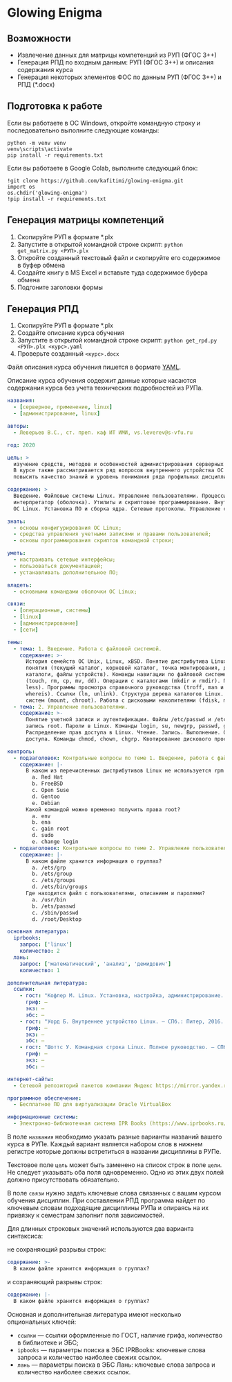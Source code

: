 # Glowing Enigma

## Возможности

* Извлечение данных для матрицы компетенций из РУП (ФГОС 3++)
* Генерация РПД по входным данным: РУП (ФГОС 3++) и описания содержания курса
* Генерация некоторых элементов ФОС по данным РУП (ФГОС 3++) и РПД (*.docx) 

## Подготовка к работе

Если вы работаете в ОС Windows, откройте командную строку и последовательно выполните следующие команды:

```batch
python -m venv venv
venv\scripts\activate
pip install -r requirements.txt
```

Если вы работаете в Google Colab, выполните следующий блок:

```
!git clone https://github.com/kafitimi/glowing-enigma.git
import os
os.chdir('glowing-enigma')
!pip install -r requirements.txt
```

## Генерация матрицы компетенций

1. Скопируйте РУП в формате *.plx
2. Запустите в открытой командной строке скрипт: `python get_matrix.py <РУП>.plx`
3. Откройте созданный текстовый файл и скопируйте его содержимое в буфер обмена
4. Создайте книгу в MS Excel и вставьте туда содержимое буфера обмена
5. Подгоните заголовки формы

## Генерация РПД

1. Скопируйте РУП в формате *.plx
2. Создайте описание курса обучения
3. Запустите в открытой командной строке скрипт: `python get_rpd.py <РУП>.plx <курс>.yaml`
4. Проверьте созданный `<курс>.docx`

Файл описания курса обучения пишется в формате [YAML](https://ru.wikipedia.org/wiki/YAML).

Описание курса обучения содержит данные которые касаются содержания курса без учета 
технических подробностей из РУПа.

```yaml
названия:
  - [серверное, применение, linux]
  - [администрирование, linux]

авторы:
  - Леверьев В.С., ст. преп. каф ИТ ИМИ, vs.leverev@s-vfu.ru

год: 2020

цель: >
  изучение средств, методов и особенностей администрирования серверных установок ОС Linux.
  В курсе также рассматривается ряд вопросов внутреннего устройства ОС Linux, позволяющих
  повысить качество знаний и уровень понимания ряда профильных дисциплин.

содержание: >
  Введение. Файловые системы Linux. Управление пользователями. Процессы. Командный
  интерпретатор (оболочка). Утилиты и скриптовое программирование. Внутреннее устройство
  ОС Linux. Установка ПО и сборка ядра. Сетевые протоколы. Управление сетью. Серверы.

знать:
  - основы конфигурирования ОС Linux;
  - средства управления учетными записями и правами пользователей;
  - основы программирования скриптов командной строки;

уметь:
  - настраивать сетевые интерфейсы;
  - пользоваться документацией;
  - устанавливать дополнительное ПО;

владеть:
  - основными командами оболочки ОС Linux;

связи:
  - [операционные, системы]
  - [linux]
  - [администрирование]
  - [сети]

темы:
  - тема: 1. Введение. Работа с файловой системой.
    содержание: >-
      История семейств ОС Unix, Linux, xBSD. Понятие дистрибутива Linux. Обзор популярных дистрибутивов Linux. Основные
      понятия (текущий каталог, корневой каталог, точка монтирования, домашний каталог). Типы файлов (обычные файлы,
      каталоги, файлы устройств). Команды навигации по файловой системе (cd, pushd, popd, pwd). Операции с файлами
      (touch, rm, cp, mv, dd). Операции с каталогами (mkdir и rmdir). Просмотр файлов (cat, dog, head, tail, more, 
      less). Программы просмотра справочного руководства (troff, man и info). Поиск файлов (find, locate, whatis, 
      whereis). Ссылки (ln, unlink). Структура дерева каталогов Linux. Типы файловых систем и монтирование файловых 
      систем (mount, chroot). Работа с дисковыми накопителями (fdisk, mkfs, fsck, badblocks).
  - тема: 2. Управление пользователями. 
    содержание: >-
      Понятие учетной записи и аутентификации. Файлы /etc/passwd и /etc/group, /etc/shadow и /etc/gshadow. Учетная 
      запись root. Пароли в Linux. Команды login, su, newgrp, passwd, gpasswd, chage, useradd, userdel, usermod. 
      Распределение прав доступа в Linux. Чтение. Запись. Выполнение. Особенности прав у каталогов. Назначение прав 
      доступа. Команды chmod, chown, chgrp. Квотирование дискового пространства (du, df, edquota, quota).

контроль:
  - подзаголовок: Контрольные вопросы по теме 1. Введение, работа с файловой системой 
    содержание: |-
      В каком из перечисленных дистрибутивов Linux не используется rpm или deb пакетный менеджер?
        a. Red Hat
        b. FreeBSD
        c. Open Suse
        d. Gentoo
        e. Debian
      Какой командой можно временно получить права root?
        a. env
        b. ena
        c. gain root
        d. sudo
        e. change login
  - подзаголовок: Контрольные вопросы по теме 2. Управление пользователями
    содержание: |-
      В каком файле хранится информация о группах?
        a. /ets/grp
        b. /ets/group
        c. /ets/groups
        d. /ets/bin/groups
      Где находится файл с пользователями, описанием и паролями?
        a. /usr/bin
        b. /ets/passwd
        c. /sbin/passwd
        d. /root/Desktop

основная литература:
  iprbooks:
    запрос: ['linux']
    количество: 2 
  лань:
    запрос: ['математический', 'анализ', 'демидович']
    количество: 1 

дополнительная литература:
  ссылки:
    - гост: "Кофлер М. Linux. Установка, настройка, администрирование. — СПб.: Питер, 2014. — 768 с."
      гриф: —
      экз: —
      эбс: —  
    - гост: "Уорд Б. Внутреннее устройство Linux. — СПб.: Питер, 2016. — 384 с."
      гриф: —
      экз: —
      эбс: —  
    - гост: "Шоттс У. Командная строка Linux. Полное руководство. — СПб. — Питер, 2017. — 480 с."
      гриф: —
      экз: —
      эбс: —  

интернет-сайты:
  - Сетевой репозиторий пакетов компании Яндекс https://mirror.yandex.ru/ 

программное обеспечение:
  - Бесплатное ПО для виртуализации Oracle VirtualBox

информационные системы:
  - Электронно-библиотечная система IPR Books (https://www.iprbooks.ru/)
```

В поле `названия` необходимо указать разные варианты названий вашего курса в РУПе. 
Каждый вариант является набором слов в нижнем регистре которые должны встретиться в названии дисциплины в РУПе.

Текстовое поле `цель` может быть заменено на список строк в поле `цели`. Не следует
указывать оба поля одновременно. Одно из этих двух полей должно
присутствовать обязательно.

В поле `связи` нужно задать ключевые слова связанных с вашим курсом обучения дисциплин.
При составлении РПД программа найдет по ключевым словам подходящие дисциплины РУПа и опираясь
на их привязку к семестрам заполнит поля зависимостей.

Для длинных строковых значений используются два варианта синтаксиса:

не сохраняющий разрывы строк: 
```yaml
содержание: >-
  В каком файле хранится информация о группах?
```
и сохраняющий разрывы строк:
```yaml
содержание: |-
  В каком файле хранится информация о группах?
```

Основная и дополнительная литература имеют несколько опциональных ключей:
- `ссылки` — ссылки оформленные по ГОСТ, наличие грифа, количество в библиотеке и ЭБС;
- `ipbooks` — параметры поиска в ЭБС IPRBooks: ключевые слова запроса и количество наиболее свежих ссылок.
- `лань` — параметры поиска в ЭБС Лань: ключевые слова запроса и количество наиболее свежих ссылок.
